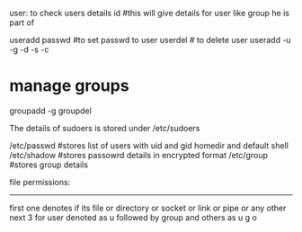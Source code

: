 user:
to check users details 
id #this will give details for user like group he is part of 

useradd <name of user>
passwd <name of user>  #to set passwd to user
userdel <name of user> # to delete user
useradd -u <uid> -g <gid> -d <user home directory> -s <default user shell> -c <any comments>

# manage groups
groupadd  -g <gid> <name of group>
groupdel <group name>



The details of sudoers is stored under /etc/sudoers

/etc/passwd #stores list of users with uid and gid homedir and default shell
/etc/shadow #stores passowrd details in encrypted format
/etc/group  #stores group details



file permissions:
- --- --- ---
first one denotes if its file or directory or socket or link or pipe or any other
next 3 for user denoted as u followed by group and others 
as u g o 
